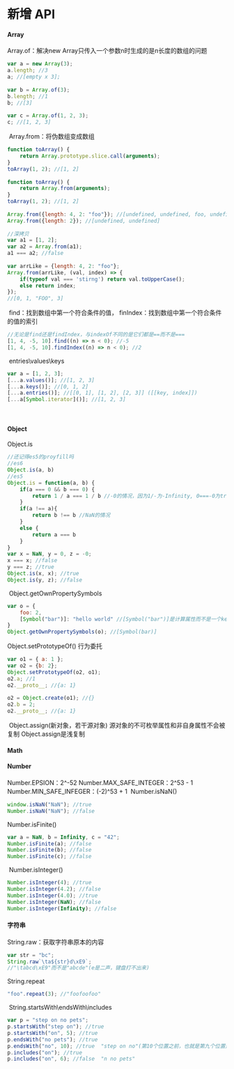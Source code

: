 # 新增 API

#### Array
Array.of：解决new Array只传入一个参数n时生成的是n长度的数组的问题
```js
var a = new Array(3);
a.length; //3
a; //[empty x 3];
﻿
var b = Array.of(3);
b.length; //1
b; //[3]
﻿
var c = Array.of(1, 2, 3);
c; //[1, 2, 3]
```
﻿
Array.from：将伪数组变成数组
```js
function toArray() {
    return Array.prototype.slice.call(arguments);
}
toArray(1, 2); //[1, 2]
﻿
function toArray() {
    return Array.from(arguments); 
}
toArray(1, 2); //[1, 2]
﻿
Array.from({length: 4, 2: "foo"}); //[undefined, undefined, foo, undefined]
Array.from({length: 2}); //[undefined, undefined]
﻿
//深拷贝
var a1 = [1, 2];
var a2 = Array.from(a1);
a1 === a2; //false
﻿
var arrLike = {length: 4, 2: "foo"};
Array.from(arrLike, (val, index) => {
    if(typeof val === 'stirng') return val.toUpperCase();
    else return index;
});
//[0, 1, "FOO", 3]
```
﻿
find：找到数组中第一个符合条件的值，
finIndex：找到数组中第一个符合条件的值的索引
```js
//无论是find还是findIndex，与indexOf不同的是它们都是==而不是===
[1, 4, -5, 10].find((n) => n < 0); //-5
[1, 4, -5, 10].findIndex((n) => n < 0); //2
```
﻿
entries\values\keys
```js
var a = [1, 2, 3];
[...a.values()]; //[1, 2, 3]
[...a.keys()]; //[0, 1, 2]
[...a.entries()]; //[[0, 1], [1, 2], [2, 3]] ([[key, index]])
[...a[Symbol.iterator]()]; //[1, 2, 3]
```
﻿
#### Object
Object.is
```js
//还记得es5的proyfill吗
//es6
Object.is(a, b)
//es5
Object.is = function(a, b) {
    if(a === 0 && b === 0) {
        return 1 / a === 1 / b //-0的情况，因为1/-为-Infinity, 0===-0为true
    }
    if(a !== a){
        return b !== b //NaN的情况
    }
    else {
        return a === b
    }
}
var x = NaN, y = 0, z = -0;
x === x; //false
y === z; //true
Object.is(x, x); //true
Object.is(y, z); //false
```
﻿
Object.getOwnPropertySymbols
```js
var o = {
    foo: 2,
    [Symbol("bar")]: "hello world" //[Symbol("bar")]是计算属性而不是一个key数组
}
Object.getOwnPropertySymbols(o); //[Symbol(bar)]
```
Object.setPrototypeOf()
行为委托
```js
var o1 = { a: 1 };
var o2 = {b: 2};
Object.setPrototypeOf(o2, o1);
o2.a; //1
o2.__proto__; //{a: 1}
﻿
o2 = Object.create(o1); //{}
o2.b = 2;
o2.__proto__; //{a: 1}
```
﻿
Object.assign(新对象，若干源对象)
源对象的不可枚举属性和非自身属性不会被复制
Object.assign是浅复制
﻿
#### Math
#### Number
Number.EPSION：2^-52
Number.MAX_SAFE_INTEGER：2^53 - 1
Number.MIN_SAFE_INFEGER：(-2)^53 + 1
﻿
Number.isNaN()
```js
window.isNaN("NaN"); //true
Number.isNaN("NaN"); //false
```
Number.isFinite()
```js
var a = NaN, b = Infinity, c = "42";
Number.isFinite(a); //false
Number.isFinite(b); //false
Number.isFinite(c); //false
```
﻿
Number.isInteger()
```js
Number.isInteger(4); //true
Number.isInteger(4.2); //false
Number.isInteger(4.0); //true
Number.isInteger(NaN); //false
Number.isInteger(Infinity); //false
```
#### 字符串
String.raw：获取字符串原本的内容
```js
var str = "bc";
String.raw`\ta${str}d\xE9`;
//"\tabcd\xE9"而不是"abcde"(e是二声，键盘打不出来)
```
String.repeat
```js
"foo".repeat(3); //"foofoofoo"
```
﻿
String.startsWith\endsWith\includes
```js
var p = "step on no pets";
p.startsWith("step on"); //true
p.startsWith("on", 5); //true
p.endsWith("no pets"); //true
p.endsWith("no", 10); //true  "step on no"(第10个位置之前，也就是第九个位置是结束点)
p.includes("on"); //true
p.includes("on", 6); //false  "n no pets"
```